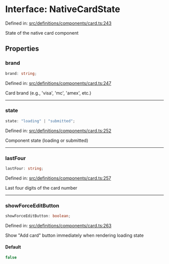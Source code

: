 # Interface: NativeCardState

Defined in: [src/definitions/components/card.ts:243](https://github.com/Fiksuruoka-fi/capacitor-adyen/blob/f7f5e96f21755ab2c8662363cc5f5c74dae6561a/src/definitions/components/card.ts#L243)

State of the native card component

## Properties

### brand

```ts
brand: string;
```

Defined in: [src/definitions/components/card.ts:247](https://github.com/Fiksuruoka-fi/capacitor-adyen/blob/f7f5e96f21755ab2c8662363cc5f5c74dae6561a/src/definitions/components/card.ts#L247)

Card brand (e.g., 'visa', 'mc', 'amex', etc.)

***

### state

```ts
state: "loading" | "submitted";
```

Defined in: [src/definitions/components/card.ts:252](https://github.com/Fiksuruoka-fi/capacitor-adyen/blob/f7f5e96f21755ab2c8662363cc5f5c74dae6561a/src/definitions/components/card.ts#L252)

Component state (loading or submitted)

***

### lastFour

```ts
lastFour: string;
```

Defined in: [src/definitions/components/card.ts:257](https://github.com/Fiksuruoka-fi/capacitor-adyen/blob/f7f5e96f21755ab2c8662363cc5f5c74dae6561a/src/definitions/components/card.ts#L257)

Last four digits of the card number

***

### showForceEditButton

```ts
showForceEditButton: boolean;
```

Defined in: [src/definitions/components/card.ts:263](https://github.com/Fiksuruoka-fi/capacitor-adyen/blob/f7f5e96f21755ab2c8662363cc5f5c74dae6561a/src/definitions/components/card.ts#L263)

Show "Add card" button immediately when rendering loading state

#### Default

```ts
false
```
